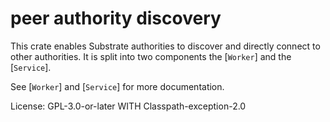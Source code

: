 #  peer authority discovery

This crate enables Substrate authorities to discover and directly connect to
other authorities. It is split into two components the [`Worker`] and the
[`Service`].

See [`Worker`] and [`Service`] for more documentation.

License: GPL-3.0-or-later WITH Classpath-exception-2.0

